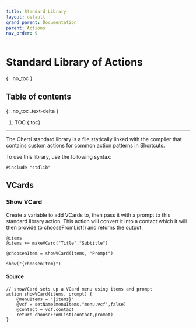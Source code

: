 ```yaml
---
title: Standard Library
layout: default
grand_parent: Documentation
parent: Actions
nav_order: 9
---
```


# Standard Library of Actions
{: .no_toc }

## Table of contents
{: .no_toc .text-delta }

1. TOC
{:toc}

---

The Cherri standard library is a file statically linked with the compiler that contains custom actions for common action patterns in Shortcuts.

To use this library, use the following syntax:

```
#include "stdlib"
```

## VCards

### Show VCard

Create a variable to add VCards to, then pass it with a prompt to this standard library action. This action will convert it into a contact which it will then provide to chooseFromList() and returns the output.

```
@items
@items += makeVCard("Title","Subtitle")

@choosenItem = showVCard(items, "Prompt")

show("{choosenItem}")
```

#### Source

```
// showVCard sets up a VCard menu using items and prompt
action showVCard(items, prompt) {
    @menuItems = "{items}"
    @vcf = setName(menuItems,"menu.vcf",false)
    @contact = vcf.contact
    return chooseFromList(contact,prompt)
}
```
